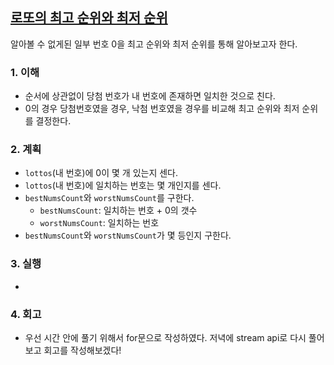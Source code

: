 ## [로또의 최고 순위와 최저 순위](https://school.programmers.co.kr/learn/courses/30/lessons/77484?language=java)
알아볼 수 없게된 일부 번호 0을 최고 순위와 최저 순위를 통해 알아보고자 한다.

### 1. 이해
- 순서에 상관없이 당첨 번호가 내 번호에 존재하면 일치한 것으로 친다.
- 0의 경우 당첨번호였을 경우, 낙첨 번호였을 경우를 비교해 최고 순위와 최저 순위를 결정한다.

### 2. 계획
- `lottos`(내 번호)에 0이 몇 개 있는지 센다.
- `lottos`(내 번호)에 일치하는 번호는 몇 개인지를 센다.
- `bestNumsCount`와 `worstNumsCount`를 구한다.
    - `bestNumsCount`: 일치하는 번호 + 0의 갯수
    - `worstNumsCount`: 일치하는 번호
- `bestNumsCount`와 `worstNumsCount`가 몇 등인지 구한다.

### 3. 실행
- 

### 4. 회고
- 우선 시간 안에 풀기 위해서 for문으로 작성하였다. 저녁에 stream api로 다시 풀어보고 회고를 작성해보겠다!
